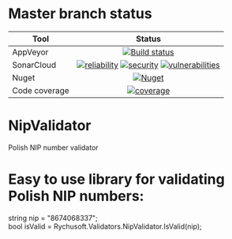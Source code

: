 # Master branch status
Tool  | Status
-------- | :------------:
AppVeyor | [![Build status](https://ci.appveyor.com/api/projects/status/kt463jsy4il7rtyq/branch/master?svg=true)](https://ci.appveyor.com/project/Rychu-Pawel/nipvalidator/branch/master)
SonarCloud | [![reliability](https://sonarcloud.io/api/project_badges/measure?project=NipValidator&metric=reliability_rating)](https://sonarcloud.io/dashboard?id=NipValidator) [![security](https://sonarcloud.io/api/project_badges/measure?project=NipValidator&metric=security_rating)](https://sonarcloud.io/dashboard?id=NipValidator) [![vulnerabilities](https://sonarcloud.io/api/project_badges/measure?project=NipValidator&metric=vulnerabilities)](https://sonarcloud.io/dashboard?id=NipValidator)
Nuget | [![Nuget](https://img.shields.io/nuget/v/rychusoft.validators.nipvalidator.svg?style=flat)](https://www.nuget.org/packages/Rychusoft.Validators.NipValidator/)
Code coverage | [![coverage](https://sonarcloud.io/api/project_badges/measure?project=NipValidator&metric=coverage)](https://sonarcloud.io/dashboard?id=NipValidator)

# NipValidator
Polish NIP number validator 

# Easy to use library for validating Polish NIP numbers:
string nip = "8674068337";  
bool isValid = Rychusoft.Validators.NipValidator.IsValid(nip);

